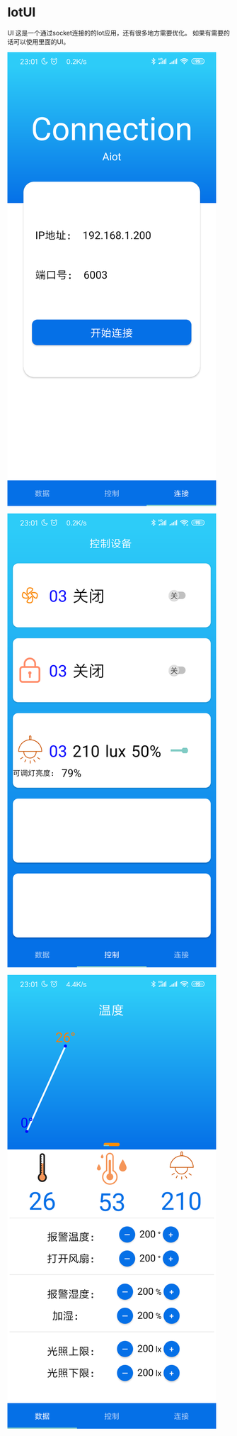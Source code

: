 # IotUI
UI
这是一个通过socket连接的的Iot应用，还有很多地方需要优化。
如果有需要的话可以使用里面的UI。

![](screenshot\1.png)

![](screenshot\2.png)

![](screenshot\3.png)